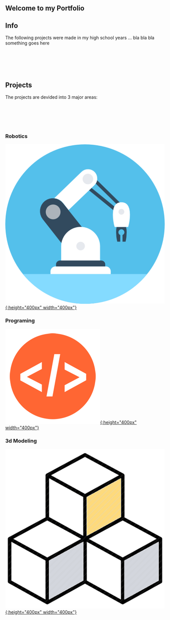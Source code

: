 ## Welcome to my Portfolio


## Info

The following projects were made in my high school years ... bla bla bla something goes here

<br/><br/>
<br/><br/>
            
## Projects
The projects are devided into 3 major areas:

<br/><br/>
<br/><br/>

### Robotics

[![button](/Images/Robotics/RobotArm.png){:height="400px" width="400px"}](https://pedro4064.github.io/Portfolio/test.html)


### Programing 

[![Programing](/Images/Programing/code.png){:height="400px" width="400px"}](https://pedro4064.github.io/Portfolio/test.html)


### 3d Modeling

[![3D Modeling](/Images/3D/3D.png){:height="400px" width="400px"}](https://pedro4064.github.io/Portfolio/test.html)

